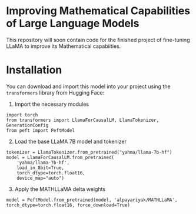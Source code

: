 # Improving Mathematical Capabilities of Large Language Models

This repository will soon contain code for the finished project of fine-tuning LLaMA to improve its Mathematical capabiities.

# Installation

You can download and import this model into your project using the ```transformers``` library from Hugging Face:

1. Import the necessary modules
```
import torch
from transformers import LlamaForCausalLM, LlamaTokenizer, GenerationConfig
from peft import PeftModel
```

2. Load the base LLaMA 7B model and tokenizer
```
tokenizer = LlamaTokenizer.from_pretrained("yahma/llama-7b-hf")
model = LlamaForCausalLM.from_pretrained(
    'yahma/llama-7b-hf',
    load_in_8bit=True,
    torch_dtype=torch.float16,
    device_map="auto")
```

3. Apply the MATHLLaMA delta weights
```
model = PeftModel.from_pretrained(model, 'alpayariyak/MATHLLaMA', torch_dtype=torch.float16, force_download=True)
```
